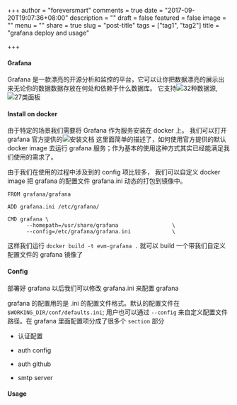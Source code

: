 +++
author = "foreversmart"
comments = true
date = "2017-09-20T19:07:36+08:00"
description = ""
draft = false
featured = false
image = ""
menu = ""
share = true
slug = "post-title"
tags = ["tag1", "tag2"]
title = "grafana deploy and usage"

+++

#### Grafana

Grafana 是一款漂亮的开源分析和监控的平台，它可以让你把数据漂亮的展示出来无论你的数据数据存放在何处和依赖于什么数据库。
它支持![32种数据源](https://grafana.com/plugins?type=datasource), ![27类面板](https://grafana.com/plugins?type=panel)

#### Install on docker

由于特定的场景我们需要将 Grafana 作为服务安装在 docker 上。
我们可以打开 grafana 官方提供的![安装文档](http://docs.grafana.org/installation/docker)
这里面简单的描述了，如何使用官方提供的默认 docker image 去运行 grafana 服务；作为基本的使用这种方式其实已经能满足我们使用的需求了。

由于我们在使用的过程中涉及到的 config 项比较多， 我们可以自定义 docker image 把 grafana 的配置文件 grafana.ini 动态的打包到镜像中。

```
FROM grafana/grafana

ADD grafana.ini /etc/grafana/

CMD grafana \
      --homepath=/usr/share/grafana                 \
      --config=/etc/grafana/grafana.ini             \
```

这样我们运行 ``` docker build -t evm-grafana . ``` 就可以 build 一个带我们自定义配置文件的 grafana 镜像了

#### Config

部署好 grafana 以后我们可以修改 grafana.ini 来配置 grafana

grafana 的配置用的是 .ini 的配置文件格式。默认的配置文件在 ``` $WORKING_DIR/conf/defaults.ini ```; 
用户也可以通过 ``` --config ``` 来自定义配置文件路径。在 grafana 里面配置项分成了很多个 ``` section ``` 部分
* 认证配置
    
* auth config
* auth github
* smtp server

#### Usage
